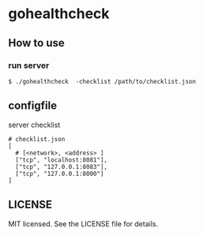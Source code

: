 # gohealthcheck


## How to use

### run server

```
$ ./gohealthcheck  -checklist /path/to/checklist.json
```

## configfile

server checklist

```
# checklist.json
[
  # [<network>, <address> ]
  ["tcp", "localhost:8081"],
  ["tcp", "127.0.0.1:8083"],
  ["tcp", "127.0.0.1:8000"]
]
```

## LICENSE

MIT licensed. See the LICENSE file for details.
